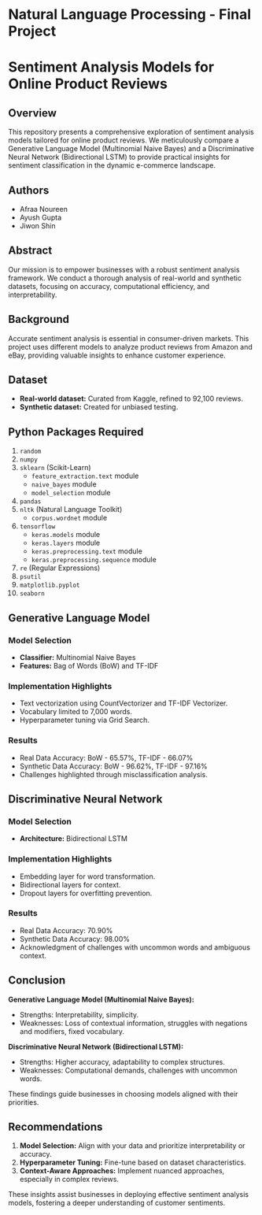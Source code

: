 # Natural Language Processing - Final Project
# Sentiment Analysis Models for Online Product Reviews

## Overview

This repository presents a comprehensive exploration of sentiment analysis models tailored for online product reviews. We meticulously compare a Generative Language Model (Multinomial Naive Bayes) and a Discriminative Neural Network (Bidirectional LSTM) to provide practical insights for sentiment classification in the dynamic e-commerce landscape.

## Authors

- Afraa Noureen
- Ayush Gupta
- Jiwon Shin

## Abstract

Our mission is to empower businesses with a robust sentiment analysis framework. We conduct a thorough analysis of real-world and synthetic datasets, focusing on accuracy, computational efficiency, and interpretability.

## Background

Accurate sentiment analysis is essential in consumer-driven markets. This project uses different models to analyze product reviews from Amazon and eBay, providing valuable insights to enhance customer experience.

## Dataset

- **Real-world dataset:** Curated from Kaggle, refined to 92,100 reviews.
- **Synthetic dataset:** Created for unbiased testing.

## Python Packages Required

1. `random`
2. `numpy`
3. `sklearn` (Scikit-Learn)
   - `feature_extraction.text` module
   - `naive_bayes` module
   - `model_selection` module
4. `pandas`
5. `nltk` (Natural Language Toolkit)
   - `corpus.wordnet` module
6. `tensorflow`
   - `keras.models` module
   - `keras.layers` module
   - `keras.preprocessing.text` module
   - `keras.preprocessing.sequence` module
7. `re` (Regular Expressions)
8. `psutil`
9. `matplotlib.pyplot`
10. `seaborn`

## Generative Language Model

### Model Selection

- **Classifier:** Multinomial Naive Bayes
- **Features:** Bag of Words (BoW) and TF-IDF

### Implementation Highlights

- Text vectorization using CountVectorizer and TF-IDF Vectorizer.
- Vocabulary limited to 7,000 words.
- Hyperparameter tuning via Grid Search.

### Results

- Real Data Accuracy: BoW - 65.57%, TF-IDF - 66.07%
- Synthetic Data Accuracy: BoW - 96.62%, TF-IDF - 97.16%
- Challenges highlighted through misclassification analysis.

## Discriminative Neural Network

### Model Selection

- **Architecture:** Bidirectional LSTM

### Implementation Highlights

- Embedding layer for word transformation.
- Bidirectional layers for context.
- Dropout layers for overfitting prevention.

### Results

- Real Data Accuracy: 70.90%
- Synthetic Data Accuracy: 98.00%
- Acknowledgment of challenges with uncommon words and ambiguous context.

## Conclusion

**Generative Language Model (Multinomial Naive Bayes):**
- Strengths: Interpretability, simplicity.
- Weaknesses: Loss of contextual information, struggles with negations and modifiers, fixed vocabulary.

**Discriminative Neural Network (Bidirectional LSTM):**
- Strengths: Higher accuracy, adaptability to complex structures.
- Weaknesses: Computational demands, challenges with uncommon words.

These findings guide businesses in choosing models aligned with their priorities.

## Recommendations

1. **Model Selection:** Align with your data and prioritize interpretability or accuracy.
2. **Hyperparameter Tuning:** Fine-tune based on dataset characteristics.
3. **Context-Aware Approaches:** Implement nuanced approaches, especially in complex reviews.

These insights assist businesses in deploying effective sentiment analysis models, fostering a deeper understanding of customer sentiments.

